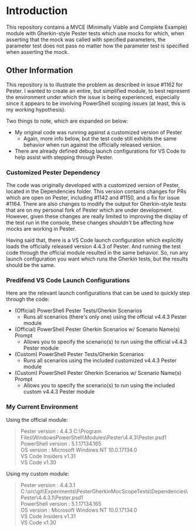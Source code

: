 # Introduction

This repository contains a MVCE (Minimally Viable and Complete Example) module with Gherkin-style Pester tests
which use mocks for which, when asserting that the mock was called with specified parameters, the parameter test
does not pass no matter how the parameter test is specified when asserting the mock.

## Other Information

This repository is to illustrate the problem as described in issue #1162 for Pester. I wanted to create an entire,
but simplified module, to best represent the environment under which the issue is being experienced, especially
since it appears to be involving PowerShell scoping issues (at least, this is my working hypothesis).

Two things to note, which are expanded on below:
* My original code was running against a customized version of Pester
  * Again, more info below, but the test code still exhibits the same behavior when run against the officially released version.
* There are already defined debug launch configurations for VS Code to help assist with stepping through Pester.

### Customized Pester Dependency

The code was originally developed with a customized version of Pester, located in the Dependencies folder. This version
contains changes for PRs which are open on Pester, including #1142 and #1150, and a fix for issue #1164. There are also
changes to modify the output for Gherkin-style tests that are on my personal fork of Pester which are under development.
However, given these changes are really limited to improving the display of the test run in the console, these changes
_shouldn't_ be affecting how mocks are working in Pester.

Having said that, there is a VS Code launch configuration which explicitly loads the officially released version 4.4.3
of Pester. And running the test code through the official module resulted in the same behavior. So, run any launch
configuration you want which runs the Gherkin tests, but the results should be the same.

### Predifend VS Code Launch Configurations

Here are the relevant launch configurations that can be used to quickly step through the code:
* (Official) PowerShell Pester Tests/Gherkin Scenarios
  * Runs all scenarios (there's only one) using the official v4.4.3 Pester module
* (Official) PowerShell Pester Gherkin Scenarios w/ Scenario Name(s) Prompt
  * Allows you to specify the scenario(s) to run using the official v4.4.3 Pester module
* (Custom) PowerShell Pester Tests/Gherkin Scenarios
  * Runs all scenarios using the included customized v4.4.3 Pester module
* (Custom) PowerShell Pester Gherkin Scenarios w/ Scenario Name(s) Prompt
  * Allows you to specify the scenario(s) to run using the included custom v4.4.3 Pester module

### My Current Environment

Using the official module:

> Pester version : 4.4.3 C:\Program Files\WindowsPowerShell\Modules\Pester\4.4.3\Pester.psd1\
> PowerShell version : 5.1.17134.165\
> OS version : Microsoft Windows NT 10.0.17134.0\
> VS Code Insiders v1.31\
> VS Code v1.30

Using my custom module:

> Pester version : 4.4.3.1 C:\src\git\Experiments\PesterGherkinMocScopeTests\Dependencies\Pester\4.4.3.1\Pester.psd1\
> PowerShell version : 5.1.17134.165\
> OS version : Microsoft Windows NT 10.0.17134.0\
> VS Code Insiders v1.31\
> VS Code v1.30
